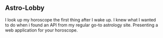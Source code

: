 ## Astro-Lobby

I look up my horoscope the first thing after I wake up. I knew what I wanted to do when i found an API from my regular go-to astrology site.
Presenting a web application for your horoscope.
